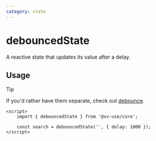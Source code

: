 ```yaml
---
category: state
---
```


# debouncedState

A reactive state that updates its value after a delay.

## Usage

> [!TIP]
> If you'd rather have them separate, check out [debounce](/sv-use/docs/core/reactivity/debounce).

```svelte
<script>
	import { debouncedState } from '@sv-use/core';

	const search = debouncedState('', { delay: 1000 });
</script>
```
